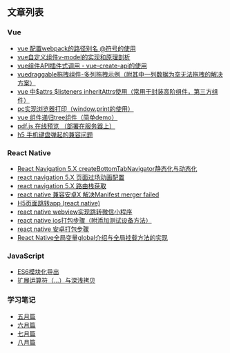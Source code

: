 ## 文章列表
### Vue
* [vue 配置webpack的路径别名 @符号的使用](https://github.com/sgr-coderChen/blog/issues/1)
* [vue自定义组件v-model的实现和原理剖析](https://github.com/sgr-coderChen/blog/issues/11)
* [vue组件API插件式调用 - vue-create-api的使用](https://github.com/sgr-coderChen/blog/issues/12)
* [vuedraggable拖拽组件-多列拖拽示例（附其中一列数据为空无法拖拽的解决方案）](https://github.com/sgr-coderChen/blog/issues/13)
* [vue 中$attrs $listeners inheritAttrs使用（常用于封装高阶组件，第三方组件）](https://github.com/sgr-coderChen/blog/issues/15)
* [pc实现浏览器打印（window.print的使用）](https://github.com/sgr-coderChen/blog/issues/17)
* [vue 组件递归tree组件（简单demo）](https://github.com/sgr-coderChen/blog/issues/18)
* [pdf.js 在线预览 （部署在服务器上）](https://github.com/sgr-coderChen/blog/issues/19)
* [h5 手机键盘弹起的兼容问题](https://github.com/sgr-coderChen/blog/issues/20)

### React Native
* [React Navigation 5.X createBottomTabNavigator静态化与动态化](https://github.com/sgr-coderChen/blog/issues/6)
* [react navigation 5.X 页面过场动画配置](https://github.com/sgr-coderChen/blog/issues/5)
* [react navigation 5.X 路由栈获取](https://github.com/sgr-coderChen/blog/issues/4)
* [react native 兼容安卓X 解决Manifest merger failed](https://github.com/sgr-coderChen/blog/issues/3)
* [H5页面跳转app (react native)](https://github.com/sgr-coderChen/blog/issues/2)
* [react native webview实现跳转微信小程序](https://github.com/sgr-coderChen/blog/issues/16)
* [react native ios打包步骤（附添加测试设备方法）](https://github.com/sgr-coderChen/blog/issues/10)
* [react native 安卓打包步骤](https://github.com/sgr-coderChen/blog/issues/9)
* [React Native全局变量global介绍与全局挂载方法的实现](https://github.com/sgr-coderChen/blog/issues/8)

### JavaScript
* [ES6模块化导出](https://github.com/sgr-coderChen/blog/issues/7)
* [扩展运算符（...）与深浅拷贝](https://github.com/sgr-coderChen/blog/issues/14)

### 学习笔记
- <a href="learn/May.md">五月篇</a>
- <a href="learn/June.md">六月篇</a>
- <a href="learn/July.md">七月篇</a>
- <a href="learn/August.md">八月篇</a>

